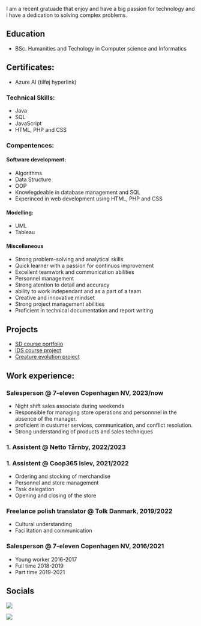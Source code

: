 I am a recent gratuade that enjoy and have a big passion for technology and i have a dedication to solving complex problems. 

## Education
- BSc. Humanities and Techology in Computer science and Informatics
## Certificates: 
- Azure AI (tilføj hyperlink)

### Technical Skills:
- Java
- SQL
- JavaScript
- HTML, PHP and CSS


### Compentences: 
#### Software development:
- Algorithms
- Data Structure
- OOP
- Knowlegdeable in database management and SQL
- Experinced in web development using HTML, PHP and CSS
#### Modelling: 
- UML
- Tableau
#### Miscellaneous
- Strong problem-solving and analytical skills
- Quick learner with a passion for continuos improvement
- Excellent teamwork and communication abilities
- Personnel management
- Strong atention to detail and accuracy
- ability to work independant and as a part of a team
- Creative and innovative mindset
- Strong  project management abilities
- Proficient in technical documentation and report writing

## Projects
- <a href = "https://github.com/seblira99/SoftwareDevelopmentProject">SD course portfolio</a>
- <a href = "https://github.com/seblira99/IDS-course">IDS course project</a>
- <a href = "https://github.com/seblira99/SoftwareDevelopmentProject">Creature evolution project</a>

## Work experience:
### Salesperson @ 7-eleven Copenhagen NV, 2023/now 
- Night shift sales associate during weekends
- Responsible for managing store operations and personnnel in the absence of the manager.
- proficient in custumer services, communication, and conflict resolution.
- Strong understanding of products and sales techniques

### 1. Assistent @ Netto Tårnby, 2022/2023

### 1. Assistent @ Coop365 Islev, 2021/2022
- Ordering and stocking of merchandise
- Personnel and store management
- Task delegation
- Opening and closing of the store

### Freelance polish translator @ Tolk Danmark, 2019/2022
- Cultural understanding
- Facilitation and communication

### Salesperson @ 7-eleven Copenhagen NV, 2016/2021
- Young worker 2016-2017
- Full time 2018-2019
- Part time 2019-2021 


## Socials
<a href="https://www.linkedin.com/in/sebastian-antonio-lira-16553a1b2/"><img src="https://img.shields.io/badge/-LinkedIn-0072b1?&style =for-the-bagde&logo=linkedin&logoColor=white"/> </a> 

<a href="https://www.instagram.com/sebastian_antonio_lira/">
  <img src="https://img.shields.io/badge/-Instagram-E4405F?&style=for-the-badge&logo=instagram&logoColor=white"/>
</a>

